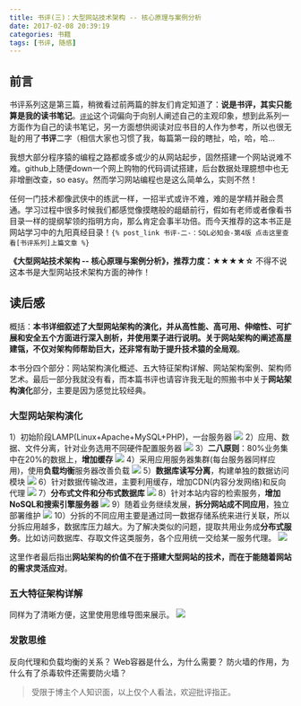 ```yaml
---
title: 书评(三)：大型网站技术架构 -- 核心原理与案例分析
date: 2017-02-08 20:39:19
categories: 书籍
tags: [书评, 随感]
---
```


## 前言
书评系列这是第三篇，稍微看过前两篇的胖友们肯定知道了：**说是书评，其实只能算是我的读书笔记**。[`评论`][1]这个词偏向于向别人阐述自己的主观印象，想到此系列一方面作为自己的读书笔记，另一方面想供阅读对应书目的人作为参考，所以也很无耻的用了**书评**二字（相信大家也习惯了我，每篇第一段的瞎扯，哈，哈，哈...

我想大部分程序猿的编程之路都或多或少的从网站起步，固然搭建一个网站说难不难。github上随便down一个网上购物的代码调试搭建，后台数据处理臆想中也无非增删改查，so easy。然而学习网站编程也是这么简单么，实则不然！

任何一门技术都像武侠中的练武一样，一招半式或许不难，难的是学精并融会贯通。学习过程中很多时候我们都感觉像摸瞎般的龃龉前行，假如有老师或者像看书目录一样的提纲挈领的指明方向，那么肯定会事半功倍。而今天推荐的这本书正是网站学习中的九阳真经目录！`{% post_link 书评-二-：SQL必知会-第4版 点击这里查看[书评系列]上篇文章 %}`

**《大型网站技术架构 -- 核心原理与案例分析》，推荐力度：★★★★☆**
不得不说这本书是大型网站技术架构方面的神作！
<!-- more -->

## 读后感
概括：**本书详细叙述了大型网站架构的演化，并从高性能、高可用、伸缩性、可扩展和安全五个方面进行深入剖析，并使用栗子进行说明。关于网站架构的阐述高屋建瓴，不仅对架构师帮助巨大，还非常有助于提升技术猿的全局观**。

本书分四个部分：网站架构演化概述、五大特征架构详解、网站架构案例、架构师艺术。最后一部分我就没有看，而本篇书评也请容许我无耻的照搬书中关于**网站架构演化**部分，主要是因为感觉比较经典。

### 大型网站架构演化
1）初始阶段LAMP(Linux+Apache+MySQL+PHP)，一台服务器
![](/images/booksReview/series_3/1.jpg)
2）应用、数据、文件分离，针对业务选用不同硬件配置服务器
![](/images/booksReview/series_3/2.jpg)
3）**二八原则**：80%业务集中在20%的数据上，**增加缓存**
![](/images/booksReview/series_3/3.jpg)
4）采用应用服务器集群(每台服务器同样应用)，使用**负载均衡**服务器改善负载
![](/images/booksReview/series_3/4.jpg)
5）**数据库读写分离**，构建单独的数据访问模块
![](/images/booksReview/series_3/5.jpg)
6）针对数据传输改进，主要利用缓存，增加CDN(内容分发网络)和反向代理
![](/images/booksReview/series_3/6.jpg)
7）**分布式文件和分布式数据库**
![](/images/booksReview/series_3/7.jpg)
8）针对本站内容的检索服务，**增加NoSQL和搜索引擎服务器**
![](/images/booksReview/series_3/8.jpg)
9）随着业务继续发展，**拆分网站成不同应用**，独立部署维护
![](/images/booksReview/series_3/9.jpg)
10）分拆的不同应用主要是通过同一数据存储系统来进行关联，所以分拆应用越多，数据库压力越大。为了解决类似的问题，提取共用业务成**分布式服务**。比如访问数据库、存取文件这类服务，各个应用统一交给某一服务代理。
![](/images/booksReview/series_3/10.jpg)

这里作者最后指出**网站架构的价值不在于搭建大型网站的技术，而在于能随着网站的需求灵活应对**。

### 五大特征架构详解
同样为了清晰方便，这里使用思维导图来展示。
![](/images/booksReview/series_3/大型网站技术架构分析.png)

### 发散思维
反向代理和负载均衡的关系？
Web容器是什么，为什么需要？
防火墙的作用，为什么有了杀毒软件还需要防火墙？



> 受限于博主个人知识面，以上仅个人看法，欢迎批评指正。

[1]:http://baike.baidu.com/link?url=DSV2SG3XWPmihRkeO7ws53jWDAA3jvrNO2kJrHFwE51Uoj6K8pktSj7RnzBnCZYtbfSSiJZNJHX0cU4wrgal9iqSaLFguAUOX4534hrbe23